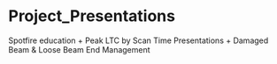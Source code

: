 # Project_Presentations
Spotfire education + Peak LTC by Scan Time Presentations + Damaged Beam & Loose Beam End Management
